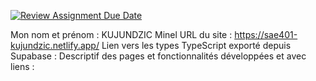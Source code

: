 [![Review Assignment Due Date](https://classroom.github.com/assets/deadline-readme-button-24ddc0f5d75046c5622901739e7c5dd533143b0c8e959d652212380cedb1ea36.svg)](https://classroom.github.com/a/DLDyybNZ)

Mon nom et prénom : KUJUNDZIC Minel
URL du site : https://sae401-kujundzic.netlify.app/
Lien vers les types TypeScript exporté depuis Supabase : 
Descriptif des pages et fonctionnalités développées et avec liens : 